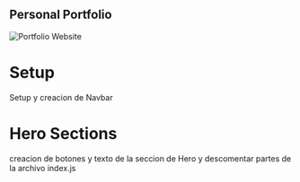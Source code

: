 ## Personal Portfolio

![Portfolio Website](https://i.ibb.co/WgPMpts/image.png)


# Setup

Setup  y creacion de  Navbar


# Hero Sections

creacion de botones y texto de la seccion de Hero  y descomentar partes de  la archivo index.js  
